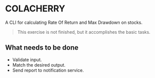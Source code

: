 # COLACHERRY

A CLI for calculating Rate Of Return and Max Drawdown on stocks.

> This exercise is not finished, but it accomplishes the basic tasks.

## What needs to be done

- Validate input.
- Match the desired output.
- Send report to notification service.
